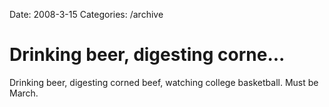 Date: 2008-3-15
Categories: /archive

# Drinking beer, digesting corne...

Drinking beer, digesting corned beef, watching college basketball. Must be March.
